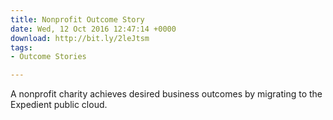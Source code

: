 ```yaml
---
title: Nonprofit Outcome Story
date: Wed, 12 Oct 2016 12:47:14 +0000
download: http://bit.ly/2leJtsm
tags:
- Outcome Stories

---
```

A nonprofit charity achieves desired business outcomes by migrating to the Expedient public cloud.